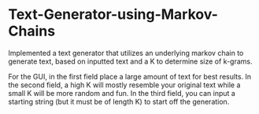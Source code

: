 # Text-Generator-using-Markov-Chains
Implemented a text generator that utilizes an underlying markov chain to generate text, based on inputted text and a K to determine size of k-grams.

For the GUI, in the first field place a large amount of text for best results. In the second field, a high K will mostly resemble your original text while a small K will be more random and fun. In the third field, you can input a starting string (but it must be of length K) to start off the generation.
